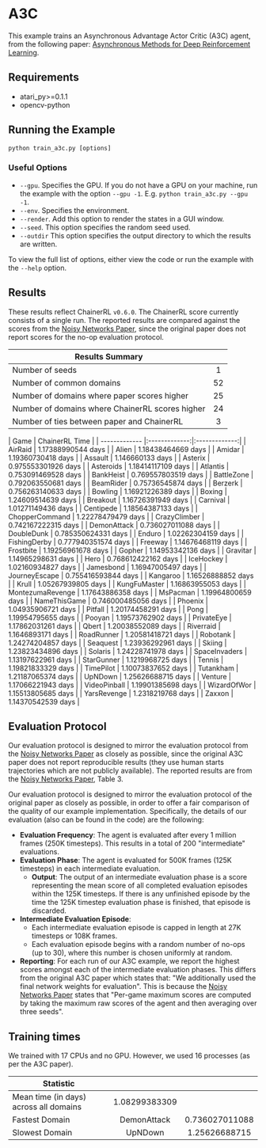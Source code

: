 # A3C
This example trains an Asynchronous Advantage Actor Critic (A3C) agent, from the following paper: [Asynchronous Methods for Deep Reinforcement Learning](https://arxiv.org/abs/1602.01783). 

## Requirements

- atari_py>=0.1.1
- opencv-python

## Running the Example

```
python train_a3c.py [options]
```

### Useful Options
- `--gpu`. Specifies the GPU. If you do not have a GPU on your machine, run the example with the option `--gpu -1`. E.g. `python train_a3c.py --gpu -1`.
- `--env`. Specifies the environment. 
- `--render`. Add this option to render the states in a GUI window.
- `--seed`. This option specifies the random seed used.
- `--outdir` This option specifies the output directory to which the results are written.

To view the full list of options, either view the code or run the example with the `--help` option.

## Results
These results reflect ChainerRL  `v0.6.0`. The ChainerRL score currently consists of a single run. The reported results are compared against the scores from the [Noisy Networks Paper](https://arxiv.org/abs/1706.10295), since the original paper does not report scores for the no-op evaluation protocol.

| Results Summary ||
| ------------- |:-------------:|
| Number of seeds | 1 |
| Number of common domains | 52 |
| Number of domains where paper scores higher | 25 |
| Number of domains where ChainerRL scores higher | 24 |
| Number of ties between paper and ChainerRL | 3 | 



| Game        | ChainerRL Time           |
| ------------- |:-------------:|:-------------:|
| AirRaid | 1.17388990544 days |
| Alien | 1.18438464669 days |
| Amidar | 1.19360730418 days |
| Assault | 1.146660133 days |
| Asterix | 0.975553301926 days |
| Asteroids | 1.18414117109 days |
| Atlantis | 0.753091469528 days |
| BankHeist | 0.769557803519 days |
| BattleZone | 0.792063550681 days |
| BeamRider | 0.75736545874 days |
| Berzerk | 0.756263140633 days |
| Bowling | 1.16921226389 days |
| Boxing | 1.24609514639 days |
| Breakout | 1.16726391949 days |
| Carnival | 1.01271149436 days |
| Centipede | 1.18564387133 days |
| ChopperCommand | 1.22278479479 days |
| CrazyClimber | 0.742167222315 days |
| DemonAttack | 0.736027011088 days |
| DoubleDunk | 0.785350624331 days |
| Enduro | 1.02262304159 days |
| FishingDerby | 0.777940351574 days |
| Freeway | 1.14676468119 days |
| Frostbite | 1.19256961678 days |
| Gopher | 1.14953342136 days |
| Gravitar | 1.14965298631 days |
| Hero | 0.768612422162 days |
| IceHockey | 1.02160934827 days |
| Jamesbond | 1.16947005497 days |
| JourneyEscape | 0.755416593844 days |
| Kangaroo | 1.16526888852 days |
| Krull | 1.05267939805 days |
| KungFuMaster | 1.16863955053 days |
| MontezumaRevenge | 1.17643886358 days |
| MsPacman | 1.19964800659 days |
| NameThisGame | 0.746000485056 days |
| Phoenix | 1.04935906721 days |
| Pitfall | 1.20174458291 days |
| Pong | 1.19954795655 days |
| Pooyan | 1.19573762902 days |
| PrivateEye | 1.17862031261 days |
| Qbert | 1.20038552089 days |
| Riverraid | 1.1646893171 days |
| RoadRunner | 1.20581418721 days |
| Robotank | 1.24274204857 days |
| Seaquest | 1.23936292961 days |
| Skiing | 1.23823434896 days |
| Solaris | 1.24228741978 days |
| SpaceInvaders | 1.13197622961 days |
| StarGunner | 1.1219968725 days |
| Tennis | 1.19821833329 days |
| TimePilot | 1.10073837652 days |
| Tutankham | 1.21187065374 days |
| UpNDown | 1.25626688715 days |
| Venture | 1.17066221943 days |
| VideoPinball | 1.19901385698 days |
| WizardOfWor | 1.15513805685 days |
| YarsRevenge | 1.2318219768 days |
| Zaxxon | 1.14370542539 days |

## Evaluation Protocol

Our evaluation protocol is designed to mirror the evaluation protocol from the [Noisy Networks Paper](https://arxiv.org/abs/1706.10295) as closely as possible, since the original A3C paper does not report reproducible results (they use human starts trajectories which are not publicly available). The reported results are from the [Noisy Networks Paper](https://arxiv.org/abs/1706.10295), Table 3.

Our evaluation protocol is designed to mirror the evaluation protocol of the original paper as closely as possible, in order to offer a fair comparison of the quality of our example implementation. Specifically, the details of our evaluation (also can be found in the code) are the following:

- **Evaluation Frequency**: The agent is evaluated after every 1 million frames (250K timesteps). This results in a total of 200 "intermediate" evaluations.
- **Evaluation Phase**: The agent is evaluated for 500K frames (125K timesteps) in each intermediate evaluation. 
	- **Output**: The output of an intermediate evaluation phase is a score representing the mean score of all completed evaluation episodes within the 125K timesteps. If there is any unfinished episode by the time the 125K timestep evaluation phase is finished, that episode is discarded.
- **Intermediate Evaluation Episode**: 
	- Each intermediate evaluation episode is capped in length at 27K timesteps or 108K frames.
	- Each evaluation episode begins with a random number of no-ops (up to 30), where this number is chosen uniformly at random.
- **Reporting**: For each run of our A3C example, we report the highest scores amongst each of the intermediate evaluation phases. This differs from the original A3C paper which states that: "We additionally used the final network weights for evaluation". This is because the [Noisy Networks Paper](https://arxiv.org/abs/1706.10295) states that "Per-game maximum scores are computed by taking the maximum raw scores of the agent and then averaging over three seeds".


## Training times

We trained with 17 CPUs and no GPU. However, we used 16 processes (as per the A3C paper).


| Statistic        |            |            |
| ------------- |:-------------:|:-------------:|
| Mean time (in days) across all domains        |  1.08299383309 |
| Fastest Domain |  DemonAttack | 0.736027011088 |
| Slowest Domain |  UpNDown | 1.25626688715 |

				